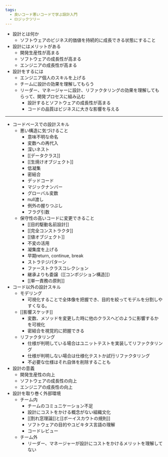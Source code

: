 ```yaml
---
tags:
  - 良いコード悪いコードで学ぶ設計入門
  - ロジックツリー
---
```

- 設計とは何か
	- ソフトウェアのビジネス的価値を持続的に成長できる状態にすること
- 設計にはメリットがある
	- 開発生産性が高まる
	- ソフトウェアの成長性が高まる
	- エンジニアの成長性が高まる
- 設計をするには
	- エンジニア個人のスキルを上げる
	- チームに設計の効果を理解してもらう
	- リーダー、マネージャーに設計、リファクタリングの効果を理解してもらって、開発プロセスに組み込む
		- 設計するとソフトウェアの成長性が高まる
		- コードの品質はビジネスに大きな影響を与える
---
- コードベースでの設計スキル
	- 悪い構造に気づけること
		- 意味不明な命名
		- 変数への再代入
		- 深いネスト
		- [[データクラス]]
		- [[生焼けオブジェクト]]
		- 低凝集
		- 密結合
		- デッドコード
		- マジックナンバー
		- グローバル変数
		- null渡し
		- 例外の握りつぶし
		- フラグ引数
	- 保守性の高いコードに変更できること
		- [[目的駆動名前設計]]
		- [[完全コンストラクタ]]
		- [[値オブジェクト]]
		- 不変の活用
		- 凝集度を上げる
		- 早期return, continue, break
		- ストラテジパターン
		- ファーストクラスコレクション
		- 継承よりも委譲（[[コンポジション構造]]）
		- [[単一責務の原則]]
- コード以外の設計スキル
	- モデリング
		- 可視化することで全体像を把握でき、目的を絞ってモデルを分割しやすくなる。
	- [[影響スケッチ]]
		- 変数、メソッドを変更した時に他のクラスへどのように影響するかを可視化
		- 密結合を視覚的に把握できる
	- リファクタリング
		- 仕様が判明している場合はユニットテストを実装してリファクタリング
		- 仕様が判明しない場合は仕様化テストか試行リファクタリング
		- 不必要な仕様はそれ自体を削除することも
- 設計の意義
	- 開発生産性の向上
	- ソフトウェアの成長性の向上
	- エンジニアの成長性の向上
- 設計を取り巻く外部環境
	- チーム内
		- チームのコミュニケーション不足
		- 設計にコストをかける概念がない組織文化
		- [[割れ窓理論]]と[[ボーイスカウトの規則]]
		- ソフトウェアの目的やユビキタス言語の理解
		- コードレビュー
	- チーム外
		- リーダー、マネージャーが設計にコストをかけるメリットを理解してない